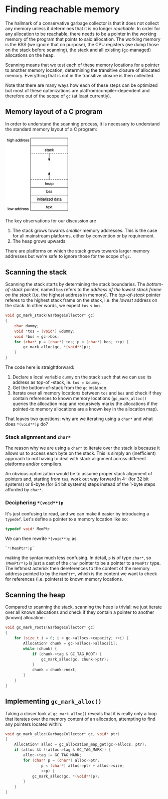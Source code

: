 # Finding reachable memory

The hallmark of a conservative garbage collector is that it does not collect
any memory unless it determines that it is no longer *reachable*. In order for
any allocation to be reachable, there needs to be a pointer in the working
memory of the program that points to said allocation. The working memory is the
BSS (we ignore that on purpose), the CPU registers (we dump those on the stack
before scanning), the stack and all existing (`gc`-managed) allocations on the
heap.

Scanning means that we test each of these memory locations for a pointer to another
memory location, determining the transitive closure of allocated memory.
Everything that is not in the transitive closure is then collected.

Note that there are many ways how each of these steps can be optimized but
most of these
optimizations are platfrom/compiler-dependent and therefore out of the scope of
`gc` (at least currently).

## Memory layout of a C program

In order to understand the scanning process, it is necessary to understand the
standard memory layout of a C program:

<img src="mem_layout.png" alt="" width="200"/>

The key observations for our discussion are

1. The stack grows towards *smaller* memory addresses. This is the case for
   all mainstream platforms, either by convention or by requirement.
2. The heap grows upwards


There are platforms on which the stack grows towards larger memory addresses
but we're safe to ignore those for the scope of `gc`.

## Scanning the stack

Scanning the stack starts by determining the stack boundaries. The
*bottom-of-stack* pointer, named `bos` refers to the *address of the
lowest stack frame on the stack* (i.e. the highest address in memory). The
*top-of-stack* pointer referes to the highest stack frame on the stack, i.e.
the *lowest* address on the stack.
In other words, we expect `tos` < `bos`.

```c
void gc_mark_stack(GarbageCollector* gc)
{
    char dummy;
    void *tos = (void*) &dummy;
    void *bos = gc->bos;
    for (char* p = (char*) tos; p < (char*) bos; ++p) {
        gc_mark_alloc(gc, *(void**)p);
    }
}
```

The code here is straightforward:

1. Declare a local variable `dummy` on the stack such that we can use
   its address as top-of -stack, ie. `tos = &dummy`.
2. Get the bottom-of-stack from the `gc` instance.
3. Iterate over all memory locations between `tos` and `bos` and check
   if they contain references to known memory locations (`gc_mark_alloc()`
   queries the allocation map and recursively marks the allocations if the
   pointed-to memory allocations are a known key in the allocation map).

That leaves two questions: why are we iterating using a `char*` and 
what does `*(void**)p` do?

### Stack alignment and `char*`

The reason why we are using a `char*` to iterate over the stack is because it
allows us to access each byte on the stack. This is simply an (inefficient) 
approach to
not having to deal with stack alignment across different platforms and/or
compilers.

An obvious optimization would be to assume proper stack alignment of pointers
and, starting from `tos`, work out way forward in 4- (for 32 bit systems) or
8-byte (for 64 bit systems) steps instead of the 1-byte steps afforded by
`char*`.

### Deciphering `*(void**)p`

It's just confusing to read, and we can make it easier by introducing a
`typedef`. Let's define a pointer to a memory location like so:

```c
typedef void* MemPtr
```

We can then rewrite `*(void**)p` as

```c
`*(MemPtr*)p`
```

making the syntax much less confusing. In detail, `p` is of type `char*`, so
`(MemPtr*)p` is just a cast of the `char` pointer to be a pointer to a `MemPtr`
type. The leftmost asterisk then dereferences to the content of the memory
address pointed to by the `MemPtr*`, which is the content we want to check for
references (i.e. pointers) to known memory locations.

## Scanning the heap

Compared to scanning the stack, scanning the heap is trivial: we just iterate
over all known allocations and check if they contain a pointer to another
(known) allocation:

```c
void gc_mark_roots(GarbageCollector* gc)
{
    for (size_t i = 0; i < gc->allocs->capacity; ++i) {
        Allocation* chunk = gc->allocs->allocs[i];
        while (chunk) {
            if (chunk->tag & GC_TAG_ROOT) {
                gc_mark_alloc(gc, chunk->ptr);
            }
            chunk = chunk->next;
        }
    }
}
```

## Implementing `gc_mark_alloc()`

Taking a closer look at `gc_mark_alloc()` reveals that it is really only a loop
that iterates over the memory content of an allocation, attempting to find any
pointers located within:

```c
void gc_mark_alloc(GarbageCollector* gc, void* ptr)
{
    Allocation* alloc = gc_allocation_map_get(gc->allocs, ptr);
    if (alloc && !(alloc->tag & GC_TAG_MARK)) {
        alloc->tag |= GC_TAG_MARK;
        for (char* p = (char*) alloc->ptr;
                p < (char*) alloc->ptr + alloc->size;
                ++p) {
            gc_mark_alloc(gc, *(void**)p);
        }
    }
}

